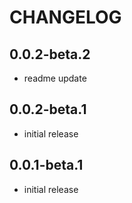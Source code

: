 # CHANGELOG

## 0.0.2-beta.2
- readme update

## 0.0.2-beta.1
- initial release

## 0.0.1-beta.1
- initial release